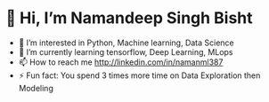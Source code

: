 

<!--
**GODxFATHER/GODxFATHER** is a ✨ _special_ ✨ repository because its `README.md` (this file) appears on your GitHub profile.

Here are some ideas to get you started:
- Hi there 👋
- 🔭 I’m currently working on ...
- 🌱 I’m currently learning ...
- 👯 I’m looking to collaborate on ...
- 🤔 I’m looking for help with ...
- 💬 Ask me about ...
- 📫 How to reach me: ...
- 😄 Pronouns: ...
- ⚡ Fun fact: ...
-->
# 👋 Hi, I’m Namandeep Singh Bisht
- 👀 I’m interested in Python, Machine learning, Data Science
- 🌱 I’m currently learning tensorflow, Deep Learning, MLops
- 📫 How to reach me http://linkedin.com/in/namanml387
- ⚡ Fun fact: You spend 3 times more time on Data Exploration then Modeling
